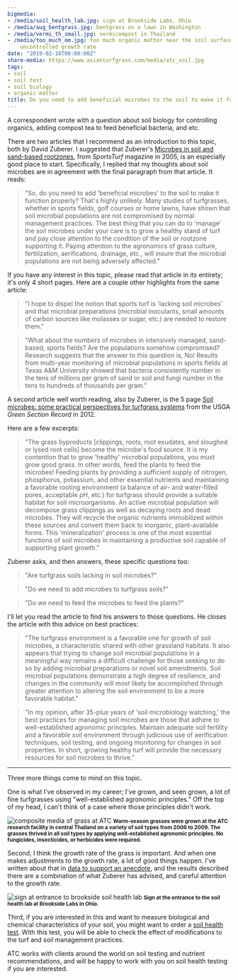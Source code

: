 ```yaml
---
bigmedia:
- /media/soil_health_lab.jpg: sign at Brookside Labs, Ohio
- /media/aug_bentgrass.jpg: bentgrass on a lawn in Washington
- /media/vermi_th_small.jpg: vermicompost in Thailand
- /media/too_much_om.jpg: too much organic matter near the soil surface caused by an
    uncontrolled growth rate
date: "2019-02-18T00:00:00Z"
share-media: https://www.asianturfgrass.com/media/atc_soil.jpg
tags:
- soil
- soil test
- soil biology
- organic matter
title: Do you need to add beneficial microbes to the soil to make it function properly?
---
```


A correspondent wrote with a question about soil biology for controlling organics, adding compost tea to feed beneficial bacteria, and etc. 

There are two articles that I recommend as an introduction to this topic, both by David Zuberer. I suggested that Zuberer's [Microbes in soil and sand-based rootzones](http://sturf.lib.msu.edu/article/2005jul8b.pdf), from *SportsTurf* magazine in 2005, is an especially good place to start. Specifically, I replied that my thoughts about soil microbes are in agreement with the final paragraph from that article. It reads:

> "So, do you need to add 'beneficial microbes' to the soil to make it function properly? That's highly unlikely. Many studies of turfgrasses, whether in sports fields, golf courses or home lawns, have shown that soil microbial populations are not compromised by normal management practices. The best thing that you can do to 'manage' the soil microbes under your care is to grow a healthy stand of turf and pay close attention to the condition of the soil or rootzone supporting it. Paying attention to the agronomics of grass culture, fertilization, aerifications, drainage, etc., will insure that the microbial populations are not being adversely affected."

If you have any interest in this topic, please read that article in its entirety; it's only 4 short pages. Here are a couple other highlights from the same article:

> "I hope to dispel the notion that sports turf is 'lacking soil microbes' and that microbial preparations (microbial inoculants, small amounts of carbon sources like molasses or sugar, etc.) are needed to restore them."

> "What about the numbers of microbes in intensively managed, sand-based, sports fields? Are the populations somehow compromised? Research suggests that the answer to this question is, No! Results from multi-year monitoring of microbial populations in sports fields at Texas A&M University showed that bacteria consistently number in the tens of millions per gram of sand or soil and fungi number in the tens to hundreds of thousands per gram."

A second article well worth reading, also by Zuberer, is the 5 page [Soil microbes: some practical perspectives for turfgrass systems](http://gsrpdf.lib.msu.edu/ticpdf.py?file=/article/zuberer-soil-7-20-12.pdf) from the USGA *Green Section Record* in 2012. 

Here are a few excerpts:

> "The grass byproducts [clippings, roots, root exudates, and sloughed or lysed root cells] become the microbe's food source. It is my contention that to grow 'healthy' microbial populations, you must grow good grass. In other words, feed the plants to feed the microbes! Feeding plants by providing a sufficient supply of nitrogen, phosphorus, potassium, and other essential nutrients and maintaining a favorable rooting environment (a balance of air- and water-filled pores, acceptable pH, etc.) for turfgrass should provide a suitable habitat for soil microorganisms. An active microbial population will decompose grass clippings as well as decaying roots and dead microbes. They will recycle the organic nutrients immobilized within these sources and convert them back to inorganic, plant-available forms. This 'mineralization' process is one of the most essential functions of soil microbes in maintaining a productive soil capable of supporting plant growth."

Zuberer asks, and then answers, these specific questions too:

> "Are turfgrass soils lacking in soil microbes?"
 
> "Do we need to add microbes to turfgrass soils?"
 
> "Do we need to feed the microbes to feed the plants?" 
 
I'll let you read the article to find his answers to those questions. He closes the article with this advice on best practices:
 
> "The turfgrass environment is a favorable one for growth of soil microbes, a characteristic shared with other grassland habitats. It also appears that trying to change soil microbial populations in a meaningful way remains a difficult challenge for those seeking to do so by adding microbial preparations or novel soil amendments. Soil microbial populations demonstrate a high degree of resilience, and changes in the community will most likely be accomplished through greater attention to altering the soil environment to be a more favorable habitat."
 
> "In my opinion, after 35-plus years of 'soil microbiology watching,' the best practices for managing soil microbes are those that adhere to well-established agronomic principles. Maintain adequate soil fertility and a favorable soil environment through judicious use of aerification techniques, soil testing, and ongoing monitoring for changes in soil properties. In short, growing healthy turf will provide the necessary resources for soil microbes to thrive."
 
---
 
Three more things come to mind on this topic.
 
One is what I've observed in my career; I've grown, and seen grown, a lot of fine turfgrasses using "well-established agronomic principles." Off the top of my head, I can't think of a case where those principles didn't work.
 
![composite media of grass at ATC](/media/atc_soil.jpg)
<small><strong>Warm-season grasses were grown at the ATC research facility in central Thailand on a variety of soil types from 2006 to 2009. The grasses thrived in all soil types by applying well-established agronomic principles. No fungicides, insecticides, or herbicides were required.</strong></small>
 
Second, I think the growth rate of the grass is important. And when one makes adjustments to the growth rate, a lot of good things happen. I've written about that in [data to support an anecdote](https://www.blog.asianturfgrass.com/2016/05/data-to-support-an-anecdote.html), and the results described there are a combination of what Zuberer has advised, and careful attention to the growth rate. 
 
![sign at entrance to brookside soil health lab](/media/soil_health_lab.jpg)
<small><strong>Sign at the entrance to the soil health lab at Brookside Labs in Ohio.</strong></small>
 
Third, if you are interested in this and want to measure biological and chemical characteristics of your soil, you might want to order a [soil health test](https://www.blinc.com/services/soil-analysis/soil-health). With this test, you will be able to check the effect of modifications to the turf and soil management practices. 
 
ATC works with clients around the world on soil testing and nutrient recommendations, and will be happy to work with you on soil health testing if you are interested.



